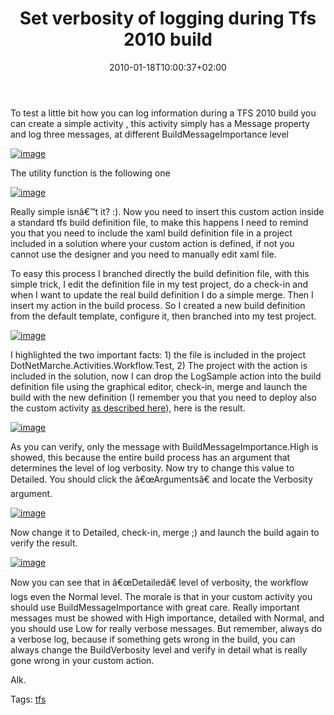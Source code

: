 ﻿---
title: "Set verbosity of logging during Tfs 2010 build"
description: ""
date: 2010-01-18T10:00:37+02:00
draft: false
tags: [TFS Build,workflow]
categories: [Team Foundation Server]
---
To test a little bit how you can log information during a TFS 2010 build you can create a simple activity , this activity simply has a Message property and log three messages, at different BuildMessageImportance level

[![image](https://www.codewrecks.com/blog/wp-content/uploads/2010/01/image_thumb16.png "image")](https://www.codewrecks.com/blog/wp-content/uploads/2010/01/image16.png)

The utility function is the following one

[![image](https://www.codewrecks.com/blog/wp-content/uploads/2010/01/image_thumb17.png "image")](https://www.codewrecks.com/blog/wp-content/uploads/2010/01/image17.png)

Really simple isnâ€™t it? :). Now you need to insert this custom action inside a standard tfs build definition file, to make this happens I need to remind you that you need to include the xaml build definition file in a project included in a solution where your custom action is defined, if not you cannot use the designer and you need to manually edit xaml file.

To easy this process I branched directly the build definition file, with this simple trick, I edit the definition file in my test project, do a check-in and when I want to update the real build definition I do a simple merge. Then I insert my action in the build process. So I created a new build definition from the default template, configure it, then branched into my test project.

[![image](https://www.codewrecks.com/blog/wp-content/uploads/2010/01/image_thumb18.png "image")](https://www.codewrecks.com/blog/wp-content/uploads/2010/01/image18.png)

I highlighted the two important facts: 1) the file is included in the project DotNetMarche.Activities.Workflow.Test, 2) The project with the action is included in the solution, now I can drop the LogSample action into the build definition file using the graphical editor, check-in, merge and launch the build with the new definition (I remember you that you need to deploy also the custom activity [as described here](http://www.codewrecks.com/blog/index.php/2009/12/07/custom-activities-in-tfs2010/)), here is the result.

[![image](https://www.codewrecks.com/blog/wp-content/uploads/2010/01/image_thumb19.png "image")](https://www.codewrecks.com/blog/wp-content/uploads/2010/01/image19.png)

As you can verify, only the message with BuildMessageImportance.High is showed, this because the entire build process has an argument that determines the level of log verbosity. Now try to change this value to Detailed. You should click the â€œArgumentsâ€ and locate the Verbosity argument.

[![image](https://www.codewrecks.com/blog/wp-content/uploads/2010/01/image_thumb20.png "image")](https://www.codewrecks.com/blog/wp-content/uploads/2010/01/image20.png)

Now change it to Detailed, check-in, merge ;) and launch the build again to verify the result.

[![image](https://www.codewrecks.com/blog/wp-content/uploads/2010/01/image_thumb21.png "image")](https://www.codewrecks.com/blog/wp-content/uploads/2010/01/image21.png)

Now you can see that in â€œDetailedâ€ level of verbosity, the workflow logs even the Normal level. The morale is that in your custom activity you should use BuildMessageImportance with great care. Really important messages must be showed with High importance, detailed with Normal, and you should use Low for really verbose messages. But remember, always do a verbose log, because if something gets wrong in the build, you can always change the BuildVerbosity level and verify in detail what is really gone wrong in your custom action.

Alk.

Tags: [tfs](http://technorati.com/tag/tfs)
